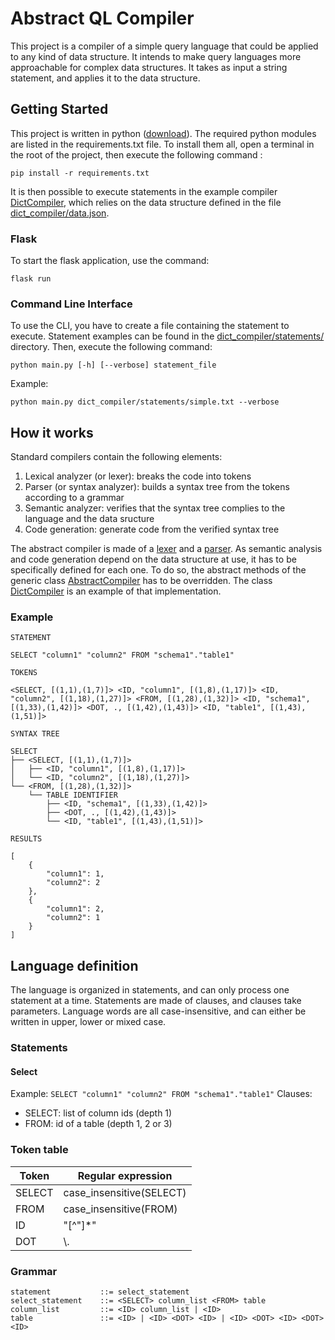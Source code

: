 # Abstract QL Compiler  

This project is a compiler of a simple query language that could be applied to
any kind of data structure. It intends to make query languages more 
approachable for complex data structures. It takes as input a string statement, 
and applies it to the data structure.

## Getting Started

This project is written in python ([download](https://www.python.org/downloads/)). 
The required python modules are listed in the requirements.txt file. 
To install them all, open a terminal in the root of the project, 
then execute the following command :
```
pip install -r requirements.txt
```
It is then possible to execute statements in the example compiler 
[DictCompiler](dict_compiler/compiler.py), which relies on the data structure 
defined in the file [dict_compiler/data.json](dict_compiler/data.json). 

### Flask
To start the flask application, use the command:  
```
flask run
```

### Command Line Interface
To use the CLI, you have to create a file containing the statement to execute. 
Statement examples can be found in the 
[dict_compiler/statements/](dict_compiler/statements/) directory.
Then, execute the following command:
```
python main.py [-h] [--verbose] statement_file
```
Example:
```
python main.py dict_compiler/statements/simple.txt --verbose
```

## How it works   

Standard compilers contain the following elements:
1. Lexical analyzer (or lexer): breaks the code into tokens
2. Parser (or syntax analyzer): builds a syntax tree from the tokens according to a grammar
3. Semantic analyzer: verifies that the syntax tree complies to the language and the data sructure
4. Code generation: generate code from the verified syntax tree

The abstract compiler is made of a [lexer](abstract_compiler/lexer.py) and a 
[parser](abstract_compiler/parser.py). As semantic analysis and code generation
depend on the data structure at use, it has to be specifically defined for each
one. To do so, the abstract methods of the generic class 
[AbstractCompiler](abstract_compiler/compiler.py) has to be overridden. The class 
[DictCompiler](dict_compiler/compiler.py) is an example of that implementation.

### Example
```
STATEMENT

SELECT "column1" "column2" FROM "schema1"."table1"

TOKENS

<SELECT, [(1,1),(1,7)]> <ID, "column1", [(1,8),(1,17)]> <ID, "column2", [(1,18),(1,27)]> <FROM, [(1,28),(1,32)]> <ID, "schema1", [(1,33),(1,42)]> <DOT, ., [(1,42),(1,43)]> <ID, "table1", [(1,43),(1,51)]>

SYNTAX TREE

SELECT
├── <SELECT, [(1,1),(1,7)]>
│   ├── <ID, "column1", [(1,8),(1,17)]>
│   └── <ID, "column2", [(1,18),(1,27)]>
└── <FROM, [(1,28),(1,32)]>
    └── TABLE IDENTIFIER
        ├── <ID, "schema1", [(1,33),(1,42)]>
        ├── <DOT, ., [(1,42),(1,43)]>
        └── <ID, "table1", [(1,43),(1,51)]>

RESULTS

[
    {
        "column1": 1,
        "column2": 2
    },
    {
        "column1": 2,
        "column2": 1
    }
]
```

## Language definition

The language is organized in statements, and can only process one statement 
at a time. Statements are made of clauses, and clauses take parameters. 
Language words are all case-insensitive, and can either be written in upper,
lower or mixed case.

### Statements
#### Select

Example: `SELECT "column1" "column2" FROM "schema1"."table1"`
Clauses:
- SELECT: list of column ids (depth 1)
- FROM: id of a table (depth 1, 2 or 3)

### Token table

| Token  | Regular expression       |
|--------|--------------------------|
| SELECT | case_insensitive(SELECT) |
| FROM   | case_insensitive(FROM)   |
| ID     | "[^"]\*"                 |
| DOT    | \\.                      |

### Grammar
```
statement           ::= select_statement
select_statement    ::= <SELECT> column_list <FROM> table 
column_list         ::= <ID> column_list | <ID>
table               ::= <ID> | <ID> <DOT> <ID> | <ID> <DOT> <ID> <DOT> <ID>
```
